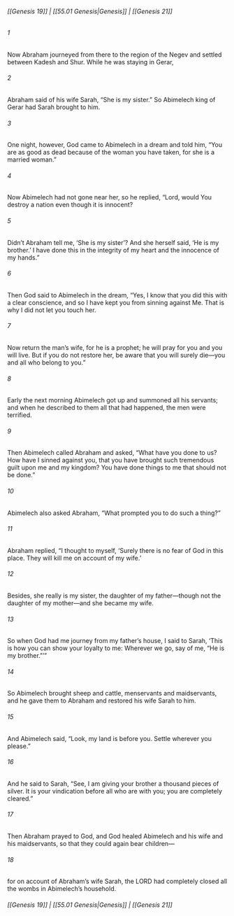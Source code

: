 
###### [[Genesis 19]] | [[55.01 Genesis|Genesis]] | [[Genesis 21]]

###### 1
Now Abraham journeyed from there to the region of the Negev and settled between Kadesh and Shur. While he was staying in Gerar,
###### 2
Abraham said of his wife Sarah, “She is my sister.” So Abimelech king of Gerar had Sarah brought to him.
###### 3
One night, however, God came to Abimelech in a dream and told him, “You are as good as dead because of the woman you have taken, for she is a married woman.”
###### 4
Now Abimelech had not gone near her, so he replied, “Lord, would You destroy a nation even though it is innocent?
###### 5
Didn’t Abraham tell me, ‘She is my sister’? And she herself said, ‘He is my brother.’ I have done this in the integrity of my heart and the innocence of my hands.”
###### 6
Then God said to Abimelech in the dream, “Yes, I know that you did this with a clear conscience, and so I have kept you from sinning against Me. That is why I did not let you touch her.
###### 7
Now return the man’s wife, for he is a prophet; he will pray for you and you will live. But if you do not restore her, be aware that you will surely die—you and all who belong to you.”
###### 8
Early the next morning Abimelech got up and summoned all his servants; and when he described to them all that had happened, the men were terrified.
###### 9
Then Abimelech called Abraham and asked, “What have you done to us? How have I sinned against you, that you have brought such tremendous guilt upon me and my kingdom? You have done things to me that should not be done.”
###### 10
Abimelech also asked Abraham, “What prompted you to do such a thing?”
###### 11
Abraham replied, “I thought to myself, ‘Surely there is no fear of God in this place. They will kill me on account of my wife.’
###### 12
Besides, she really is my sister, the daughter of my father—though not the daughter of my mother—and she became my wife.
###### 13
So when God had me journey from my father’s house, I said to Sarah, ‘This is how you can show your loyalty to me: Wherever we go, say of me, “He is my brother.”’”
###### 14
So Abimelech brought sheep and cattle, menservants and maidservants, and he gave them to Abraham and restored his wife Sarah to him.
###### 15
And Abimelech said, “Look, my land is before you. Settle wherever you please.”
###### 16
And he said to Sarah, “See, I am giving your brother a thousand pieces of silver. It is your vindication before all who are with you; you are completely cleared.”
###### 17
Then Abraham prayed to God, and God healed Abimelech and his wife and his maidservants, so that they could again bear children—
###### 18
for on account of Abraham’s wife Sarah, the LORD had completely closed all the wombs in Abimelech’s household.

###### [[Genesis 19]] | [[55.01 Genesis|Genesis]] | [[Genesis 21]]
